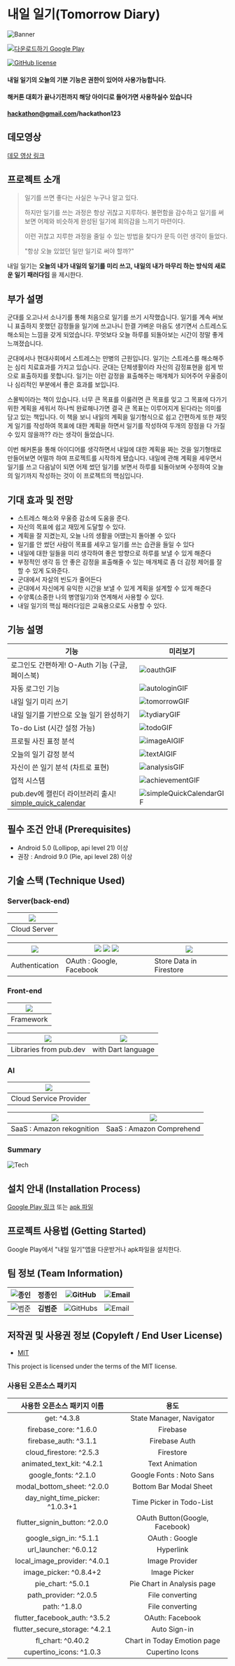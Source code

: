 
  
  
# 내일 일기(Tomorrow Diary)
![Banner](https://user-images.githubusercontent.com/19565940/138079956-be7ca046-d93b-4b98-88b5-a105589e099c.png)


<a href='https://play.google.com/store/apps/details?id=com.TDiary.tomorrow_diary&pcampaignid=pcampaignidMKT-Other-global-all-co-prtnr-py-PartBadge-Mar2515-1'><img alt='다운로드하기 Google Play' src='https://play.google.com/intl/en_us/badges/static/images/badges/ko_badge_web_generic.png'/></a>

[![GitHub license](https://img.shields.io/github/license/osamhack2021/app_TomorrowDiary_TomorrowDiary)](https://github.com/osamhack2021/app_TomorrowDiary_TomorrowDiary/blob/dev/LICENSE)
#### 내일 일기의 오늘의 기분 기능은 권한이 있어야 사용가능합니다.
#### 해커톤 대회가 끝나기전까지 해당 아이디로 들어가면 사용하실수 있습니다
#### hackathon@gmail.com/hackathon123

## 데모영상
[데모 영상 링크](https://www.youtube.com/watch?v=UNanBBTLIyA)

## 프로젝트 소개
>일기를 쓰면 좋다는 사실은 누구나 알고 있다. 
>
>하지만 일기를 쓰는 과정은 항상 귀찮고 지루하다. 불편함을 감수하고 일기를 써보면 어제와 비슷하게 완성된 일기에 회의감을 느끼기 마련이다. 
>
>이런 귀찮고 지루한 과정을 줄일 수 있는 방법을 찾다가 문득 이런 생각이 들었다.
>
> "항상 오늘 있었던 일만 일기로 써야 할까?"

내일 일기는 **오늘의 내가 내일의 일기를 미리 쓰고, 내일의 내가 마무리 하는 방식의 새로운 일기 패러다임** 을 제시한다.

## 부가 설명
군대를 오고나서 소나기를 통해 처음으로 일기를 쓰기 시작했습니다. 일기를 계속 써보니 표출하지 못했던 감정들을 일기에 쓰고나니 한결 가벼운 마음도 생기면서 스트레스도 해소되는 느낌을 갖게 되었습니다. 무엇보다 오늘 하루를 되돌아보는 시간이 정말 좋게 느껴졌습니다.

군대에서나 현대사회에서 스트레스는 만병의 근원입니다. 일기는 스트레스를 해소해주는 심리 치료효과를 가지고 있습니다. 군대는 단체생활이라 자신의 감정표현을 쉽게 밖으로 표출하지를 못합니다. 일기는 이런 감정을 표출해주는 매개체가 되어주어 우울증이나 심리적인 부분에서 좋은 효과를 보입니다. 

스몰빅이라는 책이 있습니다. 너무 큰 목표를 이룰려면 큰 목표를 잊고 그 목표에 다가기 위한 계획을 세워서 하나씩 완료해나가면 결국 큰 목표는 이루어지게 된다라는 의미를 담고 있는 책입니다. 이 책을 보니 내일의 계획을 일기형식으로 쉽고 간편하게 또한 재밋게 일기를 작성하여 목표에 대한 계획을 하면서 일기를 작성하여 두개의 장점을 다 가질 수 있지 않을까?? 라는 생각이 들었습니다. 

이번 해커톤을 통해 아이디어를 생각하면서 내일에 대한 계획을 짜는 것을 일기형태로 만들어보면 어떨까 하여 프로젝트를 시작하게 됐습니다. 내일에 관해 계획을 세우면서 일기를 쓰고 다음날이 되면 어제 썼던 일기를 보면서 하루를 되돌아보며 수정하여 오늘의 일기까지 작성하는 것이 이 프로젝트의 핵심입니다. 

## 기대 효과 및 전망
- 스트레스 해소와 우울증 감소에 도움을 준다.
- 자신의 목표에 쉽고 재밌게 도달할 수 있다.
- 계획을 잘 지켰는지, 오늘 나의 생활을 어땠는지 돌아볼 수 있다
- 일기를 안 썼던 사람이 목표를 세우고 일기를 쓰는 습관을 들일 수 있다
- 내일에 대한 일들을 미리 생각하여 좋은 방향으로 하루를 보낼 수 있게 해준다
- 부정적인 생각 등 안 좋은 감정을 표출해줄 수 있는 매개체로 좀 더 감정 제어를 잘 할 수 있게 도와준다.
- 군대에서 자살의 빈도가 줄어든다
- 군대에서 자신에게 유익한 시간을 보낼 수 있게 계획을 설계할 수 있게 해준다
- 수양록(소중한 나의 병영일기)와 연계해서 사용할 수 있다.
- 내일 일기의 핵심 패러다임은 교육용으로도 사용할 수 있다.

## 기능 설명

|기능|미리보기|
|--|--|
|로그인도 간편하게! O-Auth 기능 (구글, 페이스북)|![oauthGIF](https://user-images.githubusercontent.com/19565940/138081543-683f1401-d628-4d9d-beeb-f3e105270bae.gif)|
|자동 로그인 기능|![autologinGIF](https://user-images.githubusercontent.com/19565940/138080573-572e966c-af02-4bab-8bd3-08b54d139cd1.gif)|
|내일 일기 미리 쓰기|![tomorrowGIF](https://user-images.githubusercontent.com/19565940/138082183-18f90aaa-309b-4a0f-ab0e-98b4788f1375.gif)|
|내일 일기를 기반으로 오늘 일기 완성하기|![tydiaryGIF](https://user-images.githubusercontent.com/19565940/137935448-8d1f8c3b-aced-4325-b04a-fee7df605ab0.gif)|
|To-do List (시간 설정 가능)|![todoGIF](https://user-images.githubusercontent.com/19565940/138082405-0bc29738-b92e-40fd-a8d8-862f81d0082d.gif)|
|프로필 사진 표정 분석|![imageAIGIF](https://user-images.githubusercontent.com/19565940/138081362-e9ce4ef1-8c0b-4b98-8c2d-999aed2b9c1d.gif)|
|오늘의 일기 감정 분석|![textAIGIF](https://user-images.githubusercontent.com/19565940/138081914-ecb80dd3-816a-4010-bc6b-b05312519ba3.gif)|
|자신이 쓴 일기 분석 (차트로 표현)|![analysisGIF](https://user-images.githubusercontent.com/19565940/138080533-7b58caa1-32ac-4a35-a08a-a043bd6f5b92.gif)|
|업적 시스템|![achievementGIF](https://user-images.githubusercontent.com/19565940/138080432-f8794394-33df-40e2-a292-826291d5aaff.gif)|
|pub.dev에 캘린더 라이브러리 출시! [simple_quick_calendar](https://pub.dev/packages/simple_quick_calendar)|![simpleQuickCalendarGIF](https://user-images.githubusercontent.com/19565940/138082565-d88563fa-1375-42ca-9061-18c4cbfb5d6f.gif)|

## 필수 조건 안내 (Prerequisites)
* Android 5.0 (Lollipop, api level 21) 이상
* 권장 : Android 9.0 (Pie, api level 28) 이상

## 기술 스택 (Technique Used) 
### Server(back-end)
|![](https://user-images.githubusercontent.com/19565940/137632337-335e5035-bd24-4693-a477-c0b12c0beece.png)|
|--|
|Cloud Server|

|![](https://user-images.githubusercontent.com/19565940/137632438-12bc5072-282e-4093-b258-b34ff7d6d829.png)|![](https://user-images.githubusercontent.com/19565940/137632465-672e9c58-cda3-4f96-8e30-30d14cbd306a.png) ![](https://user-images.githubusercontent.com/19565940/137632913-fc7f985f-0c96-4f8c-a36d-058bd82f7c29.png) ![](https://user-images.githubusercontent.com/19565940/137632956-e92171bc-4101-4c98-9f6f-d6b280389d5a.png)|![](https://user-images.githubusercontent.com/19565940/137632515-94825aa9-4d48-41cc-b1a8-e9a364799826.png)|
|--|--|--|
|Authentication|OAuth : Google, Facebook|Store Data in Firestore|

### Front-end
|![](https://user-images.githubusercontent.com/19565940/137632558-ed3660ac-bc5b-4efd-aa69-9bd074b1daf7.png)|
|--|
|Framework|

|![](https://user-images.githubusercontent.com/19565940/137632602-01a7fc0f-00af-49af-bc96-8aee25b83a9d.png)|![](https://user-images.githubusercontent.com/19565940/137632657-bf613560-c27e-4dcf-b229-024230185e3b.png)|
|--|--|
|Libraries from pub.dev|with Dart language|

### AI
|![](https://user-images.githubusercontent.com/19565940/137632726-608932b9-ab48-4c7d-8d19-f5834e0e3d32.png)|
|--|
|Cloud Service Provider|

|![](https://user-images.githubusercontent.com/19565940/137632752-28c9e94b-7fc8-4b59-b8fb-2a03aaec585e.png)|![](https://user-images.githubusercontent.com/19565940/137632808-a9fef145-4b53-4302-a1ad-764957586153.png)|
|--|--|
|SaaS : Amazon rekognition|SaaS : Amazon Comprehend|


### Summary
![Tech](https://user-images.githubusercontent.com/19565940/138102257-663428e0-55c1-4852-9b11-85f5393a0d88.png)
 

## 설치 안내 (Installation Process)
[Google Play 링크](https://play.google.com/store/apps/details?id=com.TDiary.tomorrow_diary) 또는
[apk 파일](https://github.com/osamhack2021/app_TomorrowDiary_TomorrowDiary/blob/dev/tomorrow_diary/Tomorrow_Diary.apk)

## 프로젝트 사용법 (Getting Started)
Google Play에서 "내일 일기"앱을 다운받거나 apk파일을 설치한다.
 
## 팀 정보 (Team Information)

|![종인](https://user-images.githubusercontent.com/19565940/137631859-2f67882b-bde7-4e18-96f2-72bb422ebe93.png)|**정종인**|![GitHub](https://img.shields.io/badge/github-chongin12-A37F4B?style=social&logo=github)|![Email](https://img.shields.io/badge/email-chongin12%40gmail.com-A37F4B?style=social&logo=gmail)|
|--|--|--|--|
|![범준](https://user-images.githubusercontent.com/19565940/137631842-224adb5c-10fb-4644-87c9-ddf54d299391.png)|**김범준**|![GitHubs](https://img.shields.io/badge/github-sn0wd3er-A37F4B?style=social&logo=github)|![Email](https://img.shields.io/badge/email-joon951019%40gmail.com-A37F4B?style=social&logo=gmail)


## 저작권 및 사용권 정보 (Copyleft / End User License)
 * [MIT](https://github.com/osamhack2021/app_TomorrowDiary_TomorrowDiary/blob/dev/LICENSE)

This project is licensed under the terms of the MIT license.


### 사용된 오픈소스 패키지
|사용한 오픈소스 패키지 이름| 용도  |
|:--:|:--:|
| get: ^4.3.8 | State Manager, Navigator |
| firebase_core: ^1.6.0 | Firebase |
| firebase_auth: ^3.1.1| Firebase Auth |
| cloud_firestore: ^2.5.3 | Firestore |
| animated_text_kit: ^4.2.1 | Text Animation |
| google_fonts: ^2.1.0 | Google Fonts : Noto Sans |
| modal_bottom_sheet: ^2.0.0 | Bottom Bar Modal Sheet |
| day_night_time_picker: ^1.0.3+1 | Time Picker in Todo-List |
| flutter_signin_button: ^2.0.0 | OAuth Button(Google, Facebook) |
|google_sign_in: ^5.1.1 |OAuth : Google |
|url_launcher: ^6.0.12 | Hyperlink |
|local_image_provider: ^4.0.1 | Image Provider |
|image_picker: ^0.8.4+2 | Image Picker |
|pie_chart: ^5.0.1 | Pie Chart in Analysis page |
|path_provider: ^2.0.5 | File converting |
|path: ^1.8.0 | File converting  |
|flutter_facebook_auth: ^3.5.2 | OAuth: Facebook |
|flutter_secure_storage: ^4.2.1 | Auto Sign-in |
|fl_chart: ^0.40.2| Chart in Today Emotion page |
|cupertino_icons: ^1.0.3 | Cupertino Icons |

